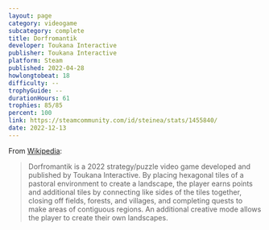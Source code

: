 ```yaml
---
layout: page
category: videogame
subcategory: complete
title: Dorfromantik
developer: Toukana Interactive
publisher: Toukana Interactive
platform: Steam
published: 2022-04-28
howlongtobeat: 18
difficulty: --
trophyGuide: --
durationHours: 61
trophies: 85/85
percent: 100
link: https://steamcommunity.com/id/steinea/stats/1455840/
date: 2022-12-13
---
```


From [Wikipedia](https://en.wikipedia.org/wiki/Dorfromantik):

> Dorfromantik is a 2022 strategy/puzzle video game developed and published by Toukana Interactive. By placing hexagonal tiles of a pastoral environment to create a landscape, the player earns points and additional tiles by connecting like sides of the tiles together, closing off fields, forests, and villages, and completing quests to make areas of contiguous regions. An additional creative mode allows the player to create their own landscapes.
